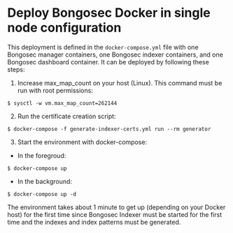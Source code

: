 # Deploy Bongosec Docker in single node configuration

This deployment is defined in the `docker-compose.yml` file with one Bongosec manager containers, one Bongosec indexer containers, and one Bongosec dashboard container. It can be deployed by following these steps: 

1) Increase max_map_count on your host (Linux). This command must be run with root permissions:
```
$ sysctl -w vm.max_map_count=262144
```
2) Run the certificate creation script:
```
$ docker-compose -f generate-indexer-certs.yml run --rm generator
```
3) Start the environment with docker-compose:

- In the foregroud:
```
$ docker-compose up
```
- In the background:
```
$ docker-compose up -d
```

The environment takes about 1 minute to get up (depending on your Docker host) for the first time since Bongosec Indexer must be started for the first time and the indexes and index patterns must be generated.
